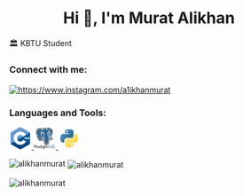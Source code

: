 <h1 align="center">Hi 👋, I'm Murat Alikhan</h1>
 🏛 KBTU Student
<h3 align="left">Connect with me:</h3>
<p align="left">
<a href="https://instagram.com/al1khanmurat" target="blank"><img align="center" src="https://raw.githubusercontent.com/rahuldkjain/github-profile-readme-generator/master/src/images/icons/Social/instagram.svg" alt="https://www.instagram.com/a1ikhanmurat" height="30" width="40" /></a>
</p>

<h3 align="left">Languages and Tools:</h3>
<p align="left"> <a href="https://www.w3schools.com/cpp/" target="_blank" rel="noreferrer"> <img src="https://raw.githubusercontent.com/devicons/devicon/master/icons/cplusplus/cplusplus-original.svg" alt="cplusplus" width="40" height="40"/> </a> <a href="https://www.postgresql.org" target="_blank" rel="noreferrer"> <img src="https://raw.githubusercontent.com/devicons/devicon/master/icons/postgresql/postgresql-original-wordmark.svg" alt="postgresql" width="40" height="40"/> </a> <a href="https://www.python.org" target="_blank" rel="noreferrer"> <img src="https://raw.githubusercontent.com/devicons/devicon/master/icons/python/python-original.svg" alt="python" width="40" height="40"/> </a> </p>

<p><img align="left" src="https://github-readme-stats.vercel.app/api/top-langs?username=alikhanmurat&show_icons=true&locale=en&layout=compact" alt="alikhanmurat" /></p>

<p>&nbsp;<img align="center" src="https://github-readme-stats.vercel.app/api?username=alikhanmurat&show_icons=true&locale=en" alt="alikhanmurat" /></p>

<p><img align="center" src="https://github-readme-streak-stats.herokuapp.com/?user=alikhanmurat&" alt="alikhanmurat" /></p>
